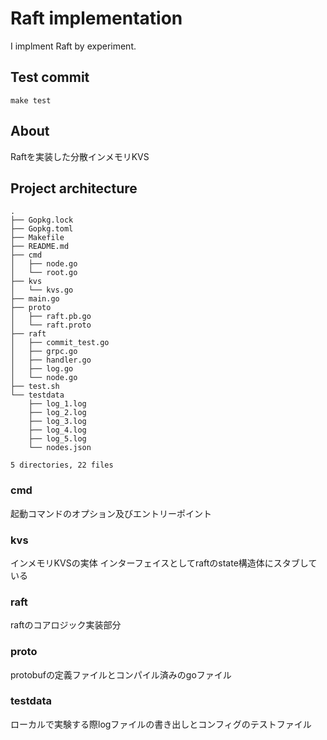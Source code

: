 # Raft implementation

I implment Raft by experiment.

## Test commit
`make test`

## About
Raftを実装した分散インメモリKVS

## Project architecture

```
.
├── Gopkg.lock
├── Gopkg.toml
├── Makefile
├── README.md
├── cmd
│   ├── node.go
│   └── root.go
├── kvs
│   └── kvs.go
├── main.go
├── proto
│   ├── raft.pb.go
│   └── raft.proto
├── raft
│   ├── commit_test.go
│   ├── grpc.go
│   ├── handler.go
│   ├── log.go
│   └── node.go
├── test.sh
└── testdata
    ├── log_1.log
    ├── log_2.log
    ├── log_3.log
    ├── log_4.log
    ├── log_5.log
    └── nodes.json

5 directories, 22 files
```
### cmd
起動コマンドのオプション及びエントリーポイント

### kvs
インメモリKVSの実体
インターフェイスとしてraftのstate構造体にスタブしている

### raft
raftのコアロジック実装部分

### proto
protobufの定義ファイルとコンパイル済みのgoファイル

### testdata
ローカルで実験する際logファイルの書き出しとコンフィグのテストファイル
